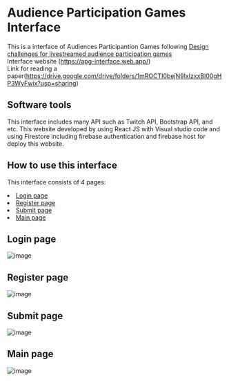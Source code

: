 # Audience Participation Games Interface
This is a interface of Audiences Participantion Games following [Design challenges for livestreamed audience participation games](https://dl.acm.org/doi/pdf/10.1145/3242671.3242708?casa_token=0xtivjyfar0AAAAA:XqAzyqw97Cxm5K2XP4cvEF86nm_asU78LsiG5f_dtjl67plG9XGmz57CRN1JFwvSUPWPkX65Z70AxIM) <br>
Interface website (https://apg-interface.web.app/) <br>
Link for reading a paper(https://drive.google.com/drive/folders/1mROCTI0bejN9IxIzxxBl00gHP3WyFwix?usp=sharing)

<!-- Software tools -->
## Software tools
This interface includes many API such as Twitch API, Bootstrap API, and etc. This website developed by using React JS with Visual studio code and using Firestore including firebase authentication and firebase host for deploy this website.

## How to use this interface
This interface consists of 4 pages:
<li>
  <a href="#login">Login page</a>
</li>
<li>
  <a href="#register">Register page</a>
</li>
<li>
  <a href="#submit">Submit page</a>
</li>
<li>
  <a href="#main">Main page</a>
</li>

## Login page
![image](https://user-images.githubusercontent.com/79521432/124487357-901efb00-dde9-11eb-8902-6be578038483.png)

## Register page
![image](https://user-images.githubusercontent.com/79521432/124487717-04599e80-ddea-11eb-9920-d91a6a2b0731.png)

## Submit page
![image](https://user-images.githubusercontent.com/79521432/124487835-218e6d00-ddea-11eb-9872-d036794d7f11.png)

## Main page
![image](https://user-images.githubusercontent.com/79521432/124487964-44208600-ddea-11eb-9d2e-d25a0f2b68fb.png)
